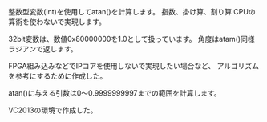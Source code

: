 整数型変数(int)を使用してatan()を計算します。
指数、掛け算、割り算 CPUの算術を使わないで実現します。

32bit変数は、数値0x80000000を1.0として扱っています。
角度はatam()同様ラジアンで返します。

FPGA組み込みなどでIPコアを使用しないで実現したい場合など、
アルゴリズムを参考にするために作成した。

atan()に与える引数は0～0.9999999997までの範囲を計算します。

VC2013の環境で作成した。
